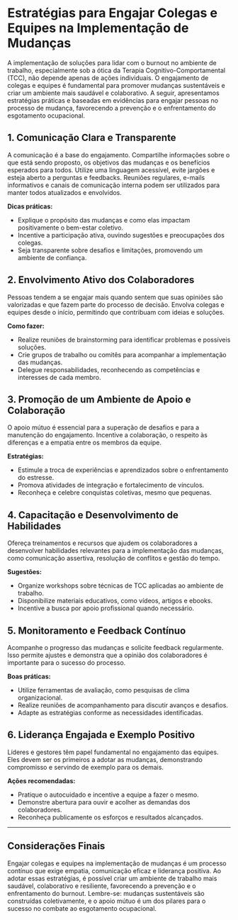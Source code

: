 
# Estratégias para Engajar Colegas e Equipes na Implementação de Mudanças

A implementação de soluções para lidar com o burnout no ambiente de trabalho, especialmente sob a ótica da Terapia Cognitivo-Comportamental (TCC), não depende apenas de ações individuais. O engajamento de colegas e equipes é fundamental para promover mudanças sustentáveis e criar um ambiente mais saudável e colaborativo. A seguir, apresentamos estratégias práticas e baseadas em evidências para engajar pessoas no processo de mudança, favorecendo a prevenção e o enfrentamento do esgotamento ocupacional.

## 1. Comunicação Clara e Transparente

A comunicação é a base do engajamento. Compartilhe informações sobre o que está sendo proposto, os objetivos das mudanças e os benefícios esperados para todos. Utilize uma linguagem acessível, evite jargões e esteja aberto a perguntas e feedbacks. Reuniões regulares, e-mails informativos e canais de comunicação interna podem ser utilizados para manter todos atualizados e envolvidos.

**Dicas práticas:**
- Explique o propósito das mudanças e como elas impactam positivamente o bem-estar coletivo.
- Incentive a participação ativa, ouvindo sugestões e preocupações dos colegas.
- Seja transparente sobre desafios e limitações, promovendo um ambiente de confiança.

## 2. Envolvimento Ativo dos Colaboradores

Pessoas tendem a se engajar mais quando sentem que suas opiniões são valorizadas e que fazem parte do processo de decisão. Envolva colegas e equipes desde o início, permitindo que contribuam com ideias e soluções.

**Como fazer:**
- Realize reuniões de brainstorming para identificar problemas e possíveis soluções.
- Crie grupos de trabalho ou comitês para acompanhar a implementação das mudanças.
- Delegue responsabilidades, reconhecendo as competências e interesses de cada membro.

## 3. Promoção de um Ambiente de Apoio e Colaboração

O apoio mútuo é essencial para a superação de desafios e para a manutenção do engajamento. Incentive a colaboração, o respeito às diferenças e a empatia entre os membros da equipe.

**Estratégias:**
- Estimule a troca de experiências e aprendizados sobre o enfrentamento do estresse.
- Promova atividades de integração e fortalecimento de vínculos.
- Reconheça e celebre conquistas coletivas, mesmo que pequenas.

## 4. Capacitação e Desenvolvimento de Habilidades

Ofereça treinamentos e recursos que ajudem os colaboradores a desenvolver habilidades relevantes para a implementação das mudanças, como comunicação assertiva, resolução de conflitos e gestão do tempo.

**Sugestões:**
- Organize workshops sobre técnicas de TCC aplicadas ao ambiente de trabalho.
- Disponibilize materiais educativos, como vídeos, artigos e ebooks.
- Incentive a busca por apoio profissional quando necessário.

## 5. Monitoramento e Feedback Contínuo

Acompanhe o progresso das mudanças e solicite feedback regularmente. Isso permite ajustes e demonstra que a opinião dos colaboradores é importante para o sucesso do processo.

**Boas práticas:**
- Utilize ferramentas de avaliação, como pesquisas de clima organizacional.
- Realize reuniões de acompanhamento para discutir avanços e desafios.
- Adapte as estratégias conforme as necessidades identificadas.

## 6. Liderança Engajada e Exemplo Positivo

Líderes e gestores têm papel fundamental no engajamento das equipes. Eles devem ser os primeiros a adotar as mudanças, demonstrando compromisso e servindo de exemplo para os demais.

**Ações recomendadas:**
- Pratique o autocuidado e incentive a equipe a fazer o mesmo.
- Demonstre abertura para ouvir e acolher as demandas dos colaboradores.
- Reconheça publicamente os esforços e resultados alcançados.

---

## Considerações Finais

Engajar colegas e equipes na implementação de mudanças é um processo contínuo que exige empatia, comunicação eficaz e liderança positiva. Ao adotar essas estratégias, é possível criar um ambiente de trabalho mais saudável, colaborativo e resiliente, favorecendo a prevenção e o enfrentamento do burnout. Lembre-se: mudanças sustentáveis são construídas coletivamente, e o apoio mútuo é um dos pilares para o sucesso no combate ao esgotamento ocupacional.
```

